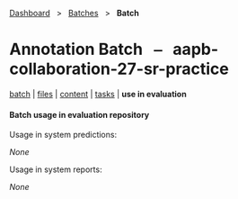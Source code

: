 [Dashboard](../../index.md)  &nbsp; > &nbsp; [Batches](../index.md)  &nbsp; > &nbsp; **Batch** 

# Annotation Batch &nbsp; ⎯ &nbsp; aapb-collaboration-27-sr-practice

[batch](index.md) | [files](files.md) | [content](content.md) | [tasks](tasks.md) | **use in evaluation** 

#### Batch usage in evaluation repository

Usage in system predictions:

*None*

Usage in system reports:

*None*

